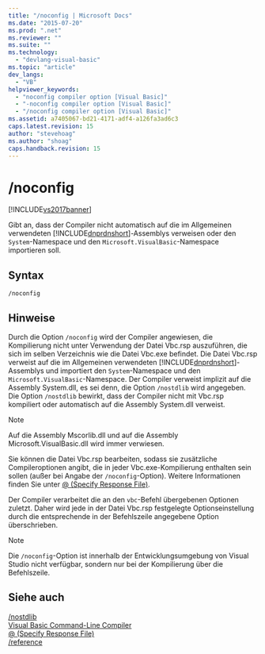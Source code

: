 ```yaml
---
title: "/noconfig | Microsoft Docs"
ms.date: "2015-07-20"
ms.prod: ".net"
ms.reviewer: ""
ms.suite: ""
ms.technology: 
  - "devlang-visual-basic"
ms.topic: "article"
dev_langs: 
  - "VB"
helpviewer_keywords: 
  - "noconfig compiler option [Visual Basic]"
  - "-noconfig compiler option [Visual Basic]"
  - "/noconfig compiler option [Visual Basic]"
ms.assetid: a7405067-bd21-4171-adf4-a126fa3ad6c3
caps.latest.revision: 15
author: "stevehoag"
ms.author: "shoag"
caps.handback.revision: 15
---
```

# /noconfig
[!INCLUDE[vs2017banner](~/includes/vs2017banner.md)]

Gibt an, dass der Compiler nicht automatisch auf die im Allgemeinen verwendeten [!INCLUDE[dnprdnshort](~/includes/dnprdnshort-md.md)]\-Assemblys verweisen oder den `System`\-Namespace und den `Microsoft.VisualBasic`\-Namespace importieren soll.  
  
## Syntax  
  
```  
/noconfig  
```  
  
## Hinweise  
 Durch die Option `/noconfig` wird der Compiler angewiesen, die Kompilierung nicht unter Verwendung der Datei Vbc.rsp auszuführen, die sich im selben Verzeichnis wie die Datei Vbc.exe befindet.  Die Datei Vbc.rsp verweist auf die im Allgemeinen verwendeten [!INCLUDE[dnprdnshort](~/includes/dnprdnshort-md.md)]\-Assemblys und importiert den `System`\-Namespace und den `Microsoft.VisualBasic`\-Namespace.  Der Compiler verweist implizit auf die Assembly System.dll, es sei denn, die Option `/nostdlib` wird angegeben.  Die Option `/nostdlib` bewirkt, dass der Compiler nicht mit Vbc.rsp kompiliert oder automatisch auf die Assembly System.dll verweist.  
  
> [!NOTE]
>  Auf die Assembly Mscorlib.dll und auf die Assembly Microsoft.VisualBasic.dll wird immer verwiesen.  
  
 Sie können die Datei Vbc.rsp bearbeiten, sodass sie zusätzliche Compileroptionen angibt, die in jeder Vbc.exe\-Kompilierung enthalten sein sollen \(außer bei Angabe der `/noconfig`\-Option\).  Weitere Informationen finden Sie unter [@ \(Specify Response File\)](../../../visual-basic/reference/command-line-compiler/specify-response-file.md).  
  
 Der Compiler verarbeitet die an den `vbc`\-Befehl übergebenen Optionen zuletzt.  Daher wird jede in der Datei Vbc.rsp festgelegte Optionseinstellung durch die entsprechende in der Befehlszeile angegebene Option überschrieben.  
  
> [!NOTE]
>  Die `/noconfig`\-Option ist innerhalb der Entwicklungsumgebung von Visual Studio nicht verfügbar, sondern nur bei der Kompilierung über die Befehlszeile.  
  
## Siehe auch  
 [\/nostdlib](../../../visual-basic/reference/command-line-compiler/nostdlib.md)   
 [Visual Basic Command\-Line Compiler](../../../visual-basic/reference/command-line-compiler/index.md)   
 [@ \(Specify Response File\)](../../../visual-basic/reference/command-line-compiler/specify-response-file.md)   
 [\/reference](../../../visual-basic/reference/command-line-compiler/reference.md)